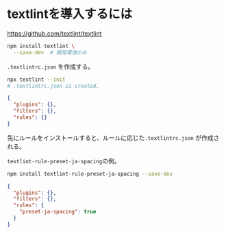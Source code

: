 # textlintを導入するには

https://github.com/textlint/textlint

```bash
npm install textlint \
  --save-dev  # 開発環境のみ
```

`.textlintrc.json` を作成する。

```bash
npx textlint --init
# .textlintrc.json is created.
```

```json:.textlintrc.json
{
  "plugins": {},
  "filters": {},
  "rules": {}
}
```

先にルールをインストールすると、ルールに応じた`.textlintrc.json` が作成される。

`textlint-rule-preset-ja-spacing`の例。

```bash
npm install textlint-rule-preset-ja-spacing --save-dev
```

```json:.textlintrc.json
{
  "plugins": {},
  "filters": {},
  "rules": {
    "preset-ja-spacing": true
  }
}
```
